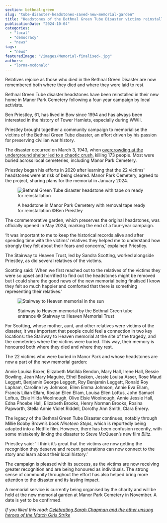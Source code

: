 ```yaml
---
section: bethnal-green
slug: "tube-disaster-headstones-saved-new-memorial-garden"
title: "Headstones of the Bethnal Green Tube Disaster victims reinstalled following a community campaign"
publicationDate: "2024-10-04"
categories: 
  - "local"
  - "democracy"
  - "news"
tags: 
  - "news"
featuredImage: "/images/Memorial-finalised-.jpg"
authors: 
  - "lorna-mcdonald"
---
```


Relatives rejoice as those who died in the Bethnal Green Disaster are now remembered both where they died and where they were laid to rest.

Bethnal Green Tube disaster headstones have been reinstalled in their new home in Manor Park Cemetery following a four-year campaign by local activists. 

Ben Priestley, 61, has lived in Bow since 1994 and has always been interested in the history of Tower Hamlets, especially during WWII. 

Priestley brought together a community campaign to memorialise the victims of the Bethnal Green Tube disaster, an effort driven by his passion for preserving civilian war history. 

The disaster occurred on March 3, 1943, when [overcrowding at the underground shelter led to a chaotic crush](https://bethnalgreenlondon.co.uk/tube-disaster-history/), killing 173 people. Most were buried across local cemeteries, including Manor Park Cemetery. 

Priestley began his efforts in 2020 after learning that the 22 victims' headstones were at risk of being cleared. Manor Park Cemetery, agreed to the project, sharing plans for the memorial in January 2024. 

<figure>

![Bethnal Green Tube disaster headstone with tape on ready for reinstallation](/images/Headstones-with-tape-BG-tube-disaster-1024x683.jpg)

<figcaption>

A headstone in Manor Park Cemetery with removal tape ready for reinstallation ©Ben Preistley

</figcaption>

</figure>

The commemorative garden, which preserves the original headstones, was officially opened in May 2024, marking the end of a four-year campaign.

‘It was important to me to keep the historical records alive and after spending time with the victims' relatives they helped me to understand how strongly they felt about their fears and concerns,’ explained Priestley. 

The Stairway to Heaven Trust, led by Sandra Scotting, worked alongside Priestley, as did several relatives of the victims. 

Scotting said: ‘When we first reached out to the relatives of the victims they were so upset and horrified to find out the headstones might be removed but I could share the good news of the new memorial being finalised I know they felt so much happier and comforted that there is something representing their relatives.’  

<figure>

![Stairway to Heaven memorial in the sun](/images/Stairway-to-Heaven-1024x683.jpg)

<figcaption>

Stairway to Heaven memorial by the Bethnal Green tube entrance © Stairway to Heaven Memorial Trust

</figcaption>

</figure>

For Scotting, whose mother, aunt, and other relatives were victims of the disaster, it was important that people could feel a connection in two key locations: the Stairway to Heaven memorial at the site of the tragedy, and the cemeteries where the victims were buried. This way, their memory is honoured both where they died and where they rest.

The 22 victims who were buried in Manor Park and whose headstones are now a part of the new memorial garden: 

Annie Louisa Boxer, Elizabeth Matilda Bendon, Mary Hall, Irene Hall, Bessie Bowling, Jean Mary Maguire, Ethel Beaken, Jessie Louisa Asser, Rose Maud Leggett, Benjamin George Leggett, Roy Benjamin Leggett, Ronald Roy Lapham, Caroline Ivy Johnson, Ellen Emma Johnson, Annie Eva Ellam, Francis Lilian Ellam, Rosian Ellen Ellam, Louisa Ellen Loftus, John Samuel Loftus, Elsie Hilda Woolnough, Olive Elsie Woolnough, Annie Jessie Hall, Edna Phoebe Hall, Elizabeth Brooks, Henry Norman Brooks, Rosina Papworth, Stella Annie Violet Riddell, Dorothy Ann Smith, Clara Emery. 

The legacy of the Bethnal Green Tube Disaster continues, notably through Millie Bobby Brown’s book _Nineteen Steps_, which is reportedly being adapted into a Netflix film. However, there has been confusion recently, with some mistakenly linking the disaster to Steve McQueen’s new film _Blitz_. 

Priestley said: ‘ I think it’s great that the victims are now getting the recognition they deserve and recent generations can now connect to the story and learn about their local history.’ 

The campaign is pleased with its success, as the victims are now receiving greater recognition and are being honoured as individuals. The strong sense of community throughout the effort has also helped bring more attention to the disaster and its lasting impact.

A memorial service is currently being organised by the charity and will be held at the new memorial garden at Manor Park Cemetery in November. A date is yet to be confirmed. 

_If you liked this read:_ [_Celebrating Sarah Chapman and the other unsung heroes of the Match Girls Strike_](https://romanroadlondon.com/sarah-chapman-matchstick-girl-campaign-memorial/)
